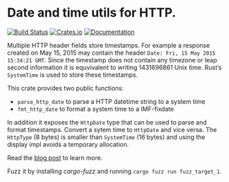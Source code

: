 # Date and time utils for HTTP.

[![Build Status](https://travis-ci.org/pyfisch/httpdate.svg?branch=master)](https://travis-ci.org/pyfisch/httpdate)
[![Crates.io](https://img.shields.io/crates/v/httpdate.svg)](https://crates.io/crates/httpdate)
[![Documentation](https://docs.rs/httpdate/badge.svg)](https://docs.rs/httpdate)

Multiple HTTP header fields store timestamps.
For example a response created on May 15, 2015 may contain the header
`Date: Fri, 15 May 2015 15:34:21 GMT`. Since the timestamp does not
contain any timezone or leap second information it is equvivalent to
writing 1431696861 Unix time. Rust’s `SystemTime` is used to store
these timestamps.

This crate provides two public functions:

* `parse_http_date` to parse a HTTP datetime string to a system time
* `fmt_http_date` to format a system time to a IMF-fixdate

In addition it exposes the `HttpDate` type that can be used to parse
and format timestamps. Convert a sytem time to `HttpDate` and vice versa.
The `HttpType` (8 bytes) is smaller than `SystemTime` (16 bytes) and
using the display impl avoids a temporary allocation.

Read the [blog post](https://pyfisch.org/blog/http-datetime-handling/) to learn
more.

Fuzz it by installing *cargo-fuzz* and running `cargo fuzz run fuzz_target_1`.
